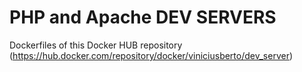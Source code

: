 # PHP and Apache DEV SERVERS

Dockerfiles of this Docker HUB repository
(https://hub.docker.com/repository/docker/viniciusberto/dev_server)